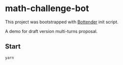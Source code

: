 # math-challenge-bot

This project was bootstrapped with
[Bottender](https://github.com/Yoctol/bottender) init script.

A demo for draft version multi-turns proposal.

## Start

```sh
yarn